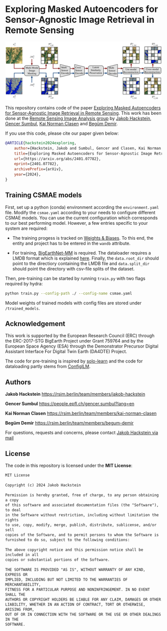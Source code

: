 # Exploring Masked Autoencoders for Sensor-Agnostic Image Retrieval in Remote Sensing

![Alt text](CSMAE.png?raw=true "Model: Cross-Sensor Masked Autoencoders")

This repository contains code of the paper [Exploring Masked Autoencoders for Sensor-Agnostic Image Retrieval in Remote Sensing](https://arxiv.org/abs/2401.07782). This work has been done at the [Remote Sensing Image Analysis group](https://rsim.berlin/) by [Jakob Hackstein](https://rsim.berlin/team/members/jakob-hackstein), [Gencer Sumbul](https://people.epfl.ch/gencer.sumbul?lang=en), [Kai Norman Clasen](https://rsim.berlin/team/members/kai-norman-clasen) and [Begüm Demir](https://rsim.berlin/team/members/begum-demir).

If you use this code, please cite our paper given below:

```bibtex
@ARTICLE{hackstein2024exploring,
    author={Hackstein, Jakob and Sumbul, Gencer and Clasen, Kai Norman and Demir, Begüm},
    title={Exploring Masked Autoencoders for Sensor-Agnostic Image Retrieval in Remote Sensing},
    url={https://arxiv.org/abs/2401.07782},
    eprint={2401.07782},
    archivePrefix={arXiv},
    year={2024},
}
```

## Training CSMAE models

First, set up a python (conda) environment according the `environment.yaml` file. Modify the `csmae.yaml` according to your needs to configure different CSMAE models. You can use the current configuration which corresponds to our best performing model. However, a few entries specific to your system are required:

- The training progess is tracked on [Weights & Biases](https://wandb.ai/). To this end, the entity and project has to be entered in the `wandb` attribute.

- For training, [BigEarthNet-MM](https://bigearth.net/) is required. The dataloader requires a LMDB format which is explained [here](http://docs.kai-tub.tech/bigearthnet_encoder/intro.html). Finally, the `data.root_dir` should point to the directiory containing the LMDB file and `data.split_dir` should point the directory with csv-file splits of the dataset.


Then, pre-training can be started by running `train.py` with two flags required by hydra:

```bash
python train.py --config-path ./ --config-name csmae.yaml
```

Model weights of trained models with config files are stored under `/trained_models`.

## Acknowledgement

This work is supported by the European Research Council
(ERC) through the ERC-2017-STG BigEarth Project under
Grant 759764 and by the European Space Agency (ESA)
through the Demonstrator Precursor Digital Assistant Interface
For Digital Twin Earth (DA4DTE) Project.

The code for pre-training is inspired by [solo-learn](https://github.com/vturrisi/solo-learn) and the code for dataloading partly stems from [ConfigILM](https://github.com/lhackel-tub/ConfigILM).


## Authors
**Jakob Hackstein**
https://rsim.berlin/team/members/jakob-hackstein

**Gencer Sumbul**
https://people.epfl.ch/gencer.sumbul?lang=en

**Kai Norman Clasen**
https://rsim.berlin/team/members/kai-norman-clasen 

**Begüm Demir**
https://rsim.berlin/team/members/begum-demir

For questions, requests and concerns, please contact [Jakob Hackstein via mail](mailto:hackstein@tu-berlin.de)

## License
The code in this repository is licensed under the **MIT License**:
```
MIT License

Copyright (c) 2024 Jakob Hackstein

Permission is hereby granted, free of charge, to any person obtaining a copy
of this software and associated documentation files (the "Software"), to deal
in the Software without restriction, including without limitation the rights
to use, copy, modify, merge, publish, distribute, sublicense, and/or sell
copies of the Software, and to permit persons to whom the Software is
furnished to do so, subject to the following conditions:

The above copyright notice and this permission notice shall be included in all
copies or substantial portions of the Software.

THE SOFTWARE IS PROVIDED "AS IS", WITHOUT WARRANTY OF ANY KIND, EXPRESS OR
IMPLIED, INCLUDING BUT NOT LIMITED TO THE WARRANTIES OF MERCHANTABILITY,
FITNESS FOR A PARTICULAR PURPOSE AND NONINFRINGEMENT. IN NO EVENT SHALL THE
AUTHORS OR COPYRIGHT HOLDERS BE LIABLE FOR ANY CLAIM, DAMAGES OR OTHER
LIABILITY, WHETHER IN AN ACTION OF CONTRACT, TORT OR OTHERWISE, ARISING FROM,
OUT OF OR IN CONNECTION WITH THE SOFTWARE OR THE USE OR OTHER DEALINGS IN THE
SOFTWARE.
```

